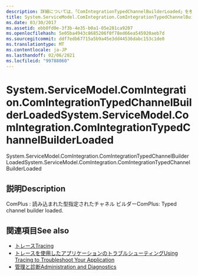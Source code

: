 ```yaml
---
description: 詳細については、「ComIntegrationTypedChannelBuilderLoaded」を参照してください。
title: System.ServiceModel.ComIntegration.ComIntegrationTypedChannelBuilderLoaded
ms.date: 03/30/2017
ms.assetid: ebb0fd0e-3f3b-4e35-b0a1-05e281ca9207
ms.openlocfilehash: 5e05ba4943c8685206f0f78ed66ea545920aeb7d
ms.sourcegitcommit: ddf7edb67715a5b9a45e3dd44536dabc153c1de0
ms.translationtype: MT
ms.contentlocale: ja-JP
ms.lasthandoff: 02/06/2021
ms.locfileid: "99788060"
---
```

# <a name="systemservicemodelcomintegrationcomintegrationtypedchannelbuilderloaded"></a><span data-ttu-id="61d50-103">System.ServiceModel.ComIntegration.ComIntegrationTypedChannelBuilderLoaded</span><span class="sxs-lookup"><span data-stu-id="61d50-103">System.ServiceModel.ComIntegration.ComIntegrationTypedChannelBuilderLoaded</span></span>

<span data-ttu-id="61d50-104">System.ServiceModel.ComIntegration.ComIntegrationTypedChannelBuilderLoaded</span><span class="sxs-lookup"><span data-stu-id="61d50-104">System.ServiceModel.ComIntegration.ComIntegrationTypedChannelBuilderLoaded</span></span>  
  
## <a name="description"></a><span data-ttu-id="61d50-105">説明</span><span class="sxs-lookup"><span data-stu-id="61d50-105">Description</span></span>  

 <span data-ttu-id="61d50-106">ComPlus : 読み込まれた型指定されたチャネル ビルダー</span><span class="sxs-lookup"><span data-stu-id="61d50-106">ComPlus: Typed channel builder loaded.</span></span>  
  
## <a name="see-also"></a><span data-ttu-id="61d50-107">関連項目</span><span class="sxs-lookup"><span data-stu-id="61d50-107">See also</span></span>

- [<span data-ttu-id="61d50-108">トレース</span><span class="sxs-lookup"><span data-stu-id="61d50-108">Tracing</span></span>](index.md)
- [<span data-ttu-id="61d50-109">トレースを使用したアプリケーションのトラブルシューティング</span><span class="sxs-lookup"><span data-stu-id="61d50-109">Using Tracing to Troubleshoot Your Application</span></span>](using-tracing-to-troubleshoot-your-application.md)
- [<span data-ttu-id="61d50-110">管理と診断</span><span class="sxs-lookup"><span data-stu-id="61d50-110">Administration and Diagnostics</span></span>](../index.md)
